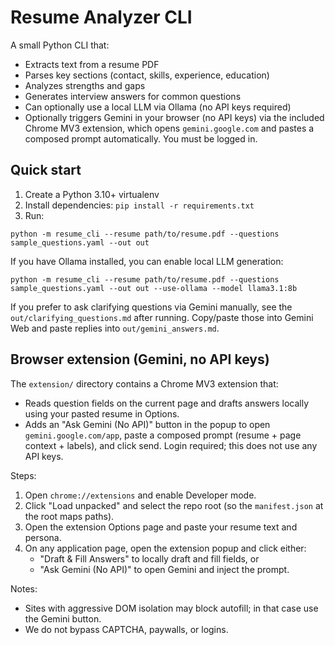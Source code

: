 # Resume Analyzer CLI

A small Python CLI that:
- Extracts text from a resume PDF
- Parses key sections (contact, skills, experience, education)
- Analyzes strengths and gaps
- Generates interview answers for common questions
- Can optionally use a local LLM via Ollama (no API keys required)
 - Optionally triggers Gemini in your browser (no API keys) via the included Chrome MV3 extension, which opens `gemini.google.com` and pastes a composed prompt automatically. You must be logged in.

## Quick start

1. Create a Python 3.10+ virtualenv
2. Install dependencies: `pip install -r requirements.txt`
3. Run:
```
python -m resume_cli --resume path/to/resume.pdf --questions sample_questions.yaml --out out
```

If you have Ollama installed, you can enable local LLM generation:
```
python -m resume_cli --resume path/to/resume.pdf --questions sample_questions.yaml --out out --use-ollama --model llama3.1:8b
```

If you prefer to ask clarifying questions via Gemini manually, see the `out/clarifying_questions.md` after running. Copy/paste those into Gemini Web and paste replies into `out/gemini_answers.md`.

## Browser extension (Gemini, no API keys)

The `extension/` directory contains a Chrome MV3 extension that:
- Reads question fields on the current page and drafts answers locally using your pasted resume in Options.
- Adds an "Ask Gemini (No API)" button in the popup to open `gemini.google.com/app`, paste a composed prompt (resume + page context + labels), and click send. Login required; this does not use any API keys.

Steps:
1. Open `chrome://extensions` and enable Developer mode.
2. Click "Load unpacked" and select the repo root (so the `manifest.json` at the root maps paths).
3. Open the extension Options page and paste your resume text and persona.
4. On any application page, open the extension popup and click either:
   - "Draft & Fill Answers" to locally draft and fill fields, or
   - "Ask Gemini (No API)" to open Gemini and inject the prompt.

Notes:
- Sites with aggressive DOM isolation may block autofill; in that case use the Gemini button.
- We do not bypass CAPTCHA, paywalls, or logins.
